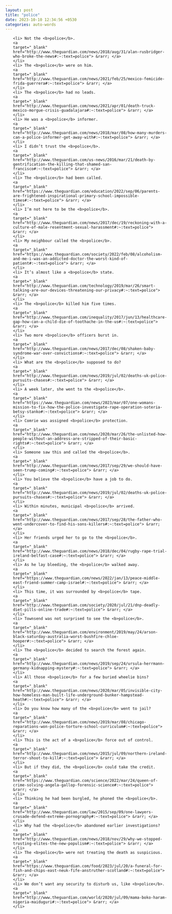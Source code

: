```yaml
---
layout: post
title: "police"
date: 2023-10-10 12:34:56 +0530
categories: auto-words
---
```

<ol>

    <li> Not the <b>police</b>.
    <a 
    target="_blank" 
    href="http://www.theguardian.com/news/2018/aug/31/alan-rusbridger-who-broke-the-news#:~:text=police"> &rarr; </a>
    </li>
    <li> The <b>police</b> were on him.
    <a 
    target="_blank" 
    href="http://www.theguardian.com/news/2021/feb/25/mexico-femicide-frida-guerrera#:~:text=police"> &rarr; </a>
    </li>
    <li> The <b>police</b> had no leads.
    <a 
    target="_blank" 
    href="http://www.theguardian.com/news/2021/apr/01/death-truck-mexico-morgue-crisis-guadalajara#:~:text=police"> &rarr; </a>
    </li>
    <li> He was a <b>police</b> informer.
    <a 
    target="_blank" 
    href="http://www.theguardian.com/news/2018/mar/08/how-many-murders-can-a-police-informer-get-away-with#:~:text=police"> &rarr; </a>
    </li>
    <li> I didn’t trust the <b>police</b>.
    <a 
    target="_blank" 
    href="http://www.theguardian.com/us-news/2016/mar/21/death-by-gentrification-the-killing-that-shamed-san-francisco#:~:text=police"> &rarr; </a>
    </li>
    <li> The <b>police</b> had been called.
    <a 
    target="_blank" 
    href="https://www.theguardian.com/education/2022/sep/06/parents-are-frightened-inspirational-primary-school-impossible-times#:~:text=police"> &rarr; </a>
    </li>
    <li> I’m not here to be the <b>police</b>.
    <a 
    target="_blank" 
    href="http://www.theguardian.com/news/2017/dec/19/reckoning-with-a-culture-of-male-resentment-sexual-harassment#:~:text=police"> &rarr; </a>
    </li>
    <li> My neighbour called the <b>police</b>.
    <a 
    target="_blank" 
    href="https://www.theguardian.com/society/2022/feb/08/alcoholism-and-me-i-was-an-addicted-doctor-the-worst-kind-of-patient#:~:text=police"> &rarr; </a>
    </li>
    <li> It’s almost like a <b>police</b> state.
    <a 
    target="_blank" 
    href="http://www.theguardian.com/technology/2019/mar/26/smart-talking-are-our-devices-threatening-our-privacy#:~:text=police"> &rarr; </a>
    </li>
    <li> The <b>police</b> killed him five times.
    <a 
    target="_blank" 
    href="http://www.theguardian.com/inequality/2017/jun/13/healthcare-gap-how-can-a-child-die-of-toothache-in-the-us#:~:text=police"> &rarr; </a>
    </li>
    <li> Two more <b>police</b> officers burst in.
    <a 
    target="_blank" 
    href="http://www.theguardian.com/news/2017/dec/08/shaken-baby-syndrome-war-over-convictions#:~:text=police"> &rarr; </a>
    </li>
    <li> What are the <b>police</b> supposed to do?
    <a 
    target="_blank" 
    href="http://www.theguardian.com/news/2019/jul/02/deaths-uk-police-pursuits-chases#:~:text=police"> &rarr; </a>
    </li>
    <li> A week later, she went to the <b>police</b>.
    <a 
    target="_blank" 
    href="https://www.theguardian.com/news/2023/mar/07/one-womans-mission-to-fix-how-the-police-investigate-rape-operation-soteria-betsy-stanko#:~:text=police"> &rarr; </a>
    </li>
    <li> Comrie was assigned <b>police</b> protection.
    <a 
    target="_blank" 
    href="http://www.theguardian.com/news/2020/mar/26/the-unlisted-how-people-without-an-address-are-stripped-of-their-basic-rights#:~:text=police"> &rarr; </a>
    </li>
    <li> Someone saw this and called the <b>police</b>.
    <a 
    target="_blank" 
    href="http://www.theguardian.com/news/2017/sep/29/we-should-have-seen-trump-coming#:~:text=police"> &rarr; </a>
    </li>
    <li> You believe the <b>police</b> have a job to do.
    <a 
    target="_blank" 
    href="http://www.theguardian.com/news/2019/jul/02/deaths-uk-police-pursuits-chases#:~:text=police"> &rarr; </a>
    </li>
    <li> Within minutes, municipal <b>police</b> arrived.
    <a 
    target="_blank" 
    href="http://www.theguardian.com/news/2017/sep/28/the-father-who-went-undercover-to-find-his-sons-killers#:~:text=police"> &rarr; </a>
    </li>
    <li> Her friends urged her to go to the <b>police</b>.
    <a 
    target="_blank" 
    href="http://www.theguardian.com/news/2018/dec/04/rugby-rape-trial-ireland-belfast-case#:~:text=police"> &rarr; </a>
    </li>
    <li> As he lay bleeding, the <b>police</b> walked away.
    <a 
    target="_blank" 
    href="https://www.theguardian.com/news/2022/jan/13/peace-middle-east-friend-summer-camp-israel#:~:text=police"> &rarr; </a>
    </li>
    <li> This time, it was surrounded by <b>police</b> tape.
    <a 
    target="_blank" 
    href="http://www.theguardian.com/society/2020/jul/21/dnp-deadly-diet-pills-online-trade#:~:text=police"> &rarr; </a>
    </li>
    <li> Townsend was not surprised to see the <b>police</b>.
    <a 
    target="_blank" 
    href="http://www.theguardian.com/environment/2019/may/24/arson-black-saturday-australia-worst-bushfire-chloe-hooper#:~:text=police"> &rarr; </a>
    </li>
    <li> The <b>police</b> decided to search the forest again.
    <a 
    target="_blank" 
    href="http://www.theguardian.com/news/2019/sep/24/ursula-herrmann-germany-kidnapping-mystery#:~:text=police"> &rarr; </a>
    </li>
    <li> All those <b>police</b> for a few buried wheelie bins?
    <a 
    target="_blank" 
    href="http://www.theguardian.com/news/2020/mar/05/invisible-city-how-homeless-man-built-life-underground-bunker-hampstead-heath#:~:text=police"> &rarr; </a>
    </li>
    <li> Do you know how many of the <b>police</b> went to jail?
    <a 
    target="_blank" 
    href="http://www.theguardian.com/news/2019/mar/08/chicago-reparations-won-police-torture-school-curriculum#:~:text=police"> &rarr; </a>
    </li>
    <li> This is the act of a <b>police</b> force out of control.
    <a 
    target="_blank" 
    href="http://www.theguardian.com/news/2015/jul/09/northern-ireland-terror-shoot-to-kill#:~:text=police"> &rarr; </a>
    </li>
    <li> But if they did, the <b>police</b> could take the credit.
    <a 
    target="_blank" 
    href="https://www.theguardian.com/science/2022/mar/24/queen-of-crime-solving-angela-gallop-forensic-science#:~:text=police"> &rarr; </a>
    </li>
    <li> Thinking he had been burgled, he phoned the <b>police</b>.
    <a 
    target="_blank" 
    href="http://www.theguardian.com/law/2015/sep/09/one-lawyers-crusade-defend-extreme-pornography#:~:text=police"> &rarr; </a>
    </li>
    <li> Why had the <b>police</b> abandoned earlier investigations?
    <a 
    target="_blank" 
    href="http://www.theguardian.com/news/2018/nov/29/why-we-stopped-trusting-elites-the-new-populism#:~:text=police"> &rarr; </a>
    </li>
    <li> The <b>police</b> were not treating the death as suspicious.
    <a 
    target="_blank" 
    href="https://www.theguardian.com/food/2023/jul/20/a-funeral-for-fish-and-chips-east-neuk-fife-anstruther-scotland#:~:text=police"> &rarr; </a>
    </li>
    <li> We don’t want any security to disturb us, like <b>police</b>.
    <a 
    target="_blank" 
    href="http://www.theguardian.com/world/2020/jul/09/mama-boko-haram-nigeria-maiduguri#:~:text=police"> &rarr; </a>
    </li>